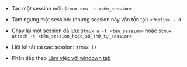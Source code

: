 * Tạo một session mới:
   ```$tmux new -s <tên_session>```

* Tạm ngưng một session: (nhưng session này vẫn tồn tại)
   ```<Prefix> - d```

* Chạy lại một session đã lưu:
   ```$tmux a -t <tên_session>```
	hoặc
	```$tmux attach -t <tên_session_hoặc_số_thứ_tự_session>```

* Liệt kê tất cả các session:
	```$tmux ls```

* Phần tiếp theo [Làm việc với windown tab](https://github.com/kuonvu/su_dung_tmux/blob/master/3_lam_viec_voi_windown_tab.md)